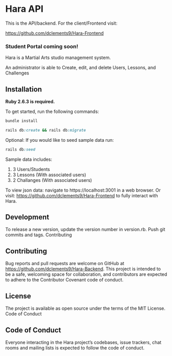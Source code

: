 # Hara API

This is the API/backend. For the client/Frontend visit:

https://github.com/dclements9/Hara-Frontend

### Student Portal coming soon!



Hara is a Martial Arts studio management system.

An administrator is able to Create, edit, and delete Users, Lessons, and Challenges

## Installation

**Ruby 2.6.3 is required.**

To get started, run the following commands:
```ruby
bundle install
```
```ruby
rails db:create && rails db:migrate
```

Optional: If you would like to seed sample data run:

```ruby
rails db:seed
```

Sample data includes:

1. 3 Users/Students
2. 3 Lessons (With associated users)
3. 2 Challanges (With associated users)

To view json data: navigate to https://localhost:3001 in a web browser. Or visit: https://github.com/dclements9/Hara-Frontend
to fully interact with Hara.

## Development

To release a new version, update the version number in version.rb. Push git commits and tags.
Contributing

## Contributing

Bug reports and pull requests are welcome on GitHub at https://github.com/dclements9/Hara-Backend. This project is intended to be a safe, welcoming space for collaboration, and contributors are expected to adhere to the Contributor Covenant code of conduct.

## License

The project is available as open source under the terms of the MIT License.
Code of Conduct

## Code of Conduct

Everyone interacting in the Hara project’s codebases, issue trackers, chat rooms and mailing lists is expected to follow the code of conduct.
